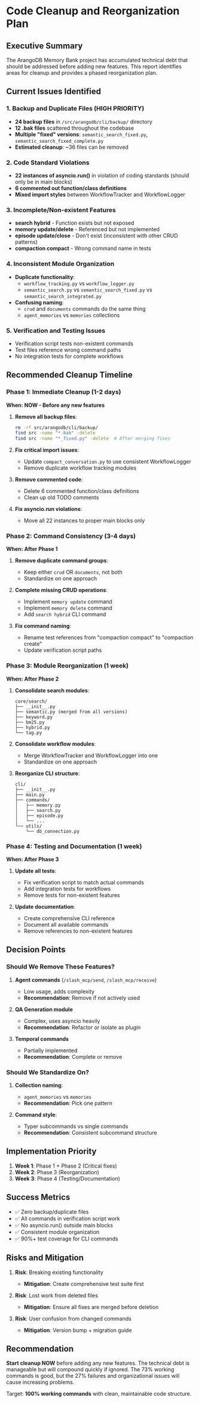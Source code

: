 # Code Cleanup and Reorganization Plan

## Executive Summary

The ArangoDB Memory Bank project has accumulated technical debt that should be addressed before adding new features. This report identifies areas for cleanup and provides a phased reorganization plan.

## Current Issues Identified

### 1. Backup and Duplicate Files (HIGH PRIORITY)
- **24 backup files** in `/src/arangodb/cli/backup/` directory
- **12 .bak files** scattered throughout the codebase
- **Multiple "fixed" versions**: `semantic_search_fixed.py`, `semantic_search_fixed_complete.py`
- **Estimated cleanup**: ~36 files can be removed

### 2. Code Standard Violations
- **22 instances of asyncio.run()** in violation of coding standards (should only be in main blocks)
- **6 commented out function/class definitions**
- **Mixed import styles** between WorkflowTracker and WorkflowLogger

### 3. Incomplete/Non-existent Features
- **search hybrid** - Function exists but not exposed
- **memory update/delete** - Referenced but not implemented
- **episode update/close** - Don't exist (inconsistent with other CRUD patterns)
- **compaction compact** - Wrong command name in tests

### 4. Inconsistent Module Organization
- **Duplicate functionality**:
  - `workflow_tracking.py` vs `workflow_logger.py`
  - `semantic_search.py` vs `semantic_search_fixed.py` vs `semantic_search_integrated.py`
- **Confusing naming**:
  - `crud` and `documents` commands do the same thing
  - `agent_memories` vs `memories` collections

### 5. Verification and Testing Issues
- Verification script tests non-existent commands
- Test files reference wrong command paths
- No integration tests for complete workflows

## Recommended Cleanup Timeline

### Phase 1: Immediate Cleanup (1-2 days)
**When: NOW - Before any new features**

1. **Remove all backup files**:
   ```bash
   rm -rf src/arangodb/cli/backup/
   find src -name "*.bak" -delete
   find src -name "*_fixed.py" -delete  # After merging fixes
   ```

2. **Fix critical import issues**:
   - Update `compact_conversation.py` to use consistent WorkflowLogger
   - Remove duplicate workflow tracking modules

3. **Remove commented code**:
   - Delete 6 commented function/class definitions
   - Clean up old TODO comments

4. **Fix asyncio.run violations**:
   - Move all 22 instances to proper main blocks only

### Phase 2: Command Consistency (3-4 days)
**When: After Phase 1**

1. **Remove duplicate command groups**:
   - Keep either `crud` OR `documents`, not both
   - Standardize on one approach

2. **Complete missing CRUD operations**:
   - Implement `memory update` command
   - Implement `memory delete` command
   - Add `search hybrid` CLI command

3. **Fix command naming**:
   - Rename test references from "compaction compact" to "compaction create"
   - Update verification script paths

### Phase 3: Module Reorganization (1 week)
**When: After Phase 2**

1. **Consolidate search modules**:
   ```
   core/search/
   ├── __init__.py
   ├── semantic.py (merged from all versions)
   ├── keyword.py
   ├── bm25.py
   ├── hybrid.py
   └── tag.py
   ```

2. **Consolidate workflow modules**:
   - Merge WorkflowTracker and WorkflowLogger into one
   - Standardize on one approach

3. **Reorganize CLI structure**:
   ```
   cli/
   ├── __init__.py
   ├── main.py
   ├── commands/
   │   ├── memory.py
   │   ├── search.py
   │   ├── episode.py
   │   └── ...
   └── utils/
       └── db_connection.py
   ```

### Phase 4: Testing and Documentation (1 week)
**When: After Phase 3**

1. **Update all tests**:
   - Fix verification script to match actual commands
   - Add integration tests for workflows
   - Remove tests for non-existent features

2. **Update documentation**:
   - Create comprehensive CLI reference
   - Document all available commands
   - Remove references to non-existent features

## Decision Points

### Should We Remove These Features?

1. **Agent commands** (`/slash_mcp/send`, `/slash_mcp/receive`)
   - Low usage, adds complexity
   - **Recommendation**: Remove if not actively used

2. **QA Generation module**
   - Complex, uses asyncio heavily
   - **Recommendation**: Refactor or isolate as plugin

3. **Temporal commands**
   - Partially implemented
   - **Recommendation**: Complete or remove

### Should We Standardize On?

1. **Collection naming**:
   - `agent_memories` vs `memories`
   - **Recommendation**: Pick one pattern

2. **Command style**:
   - Typer subcommands vs single commands
   - **Recommendation**: Consistent subcommand structure

## Implementation Priority

1. **Week 1**: Phase 1 + Phase 2 (Critical fixes)
2. **Week 2**: Phase 3 (Reorganization)
3. **Week 3**: Phase 4 (Testing/Documentation)

## Success Metrics

- ✅ Zero backup/duplicate files
- ✅ All commands in verification script work
- ✅ No asyncio.run() outside main blocks
- ✅ Consistent module organization
- ✅ 90%+ test coverage for CLI commands

## Risks and Mitigation

1. **Risk**: Breaking existing functionality
   - **Mitigation**: Create comprehensive test suite first

2. **Risk**: Lost work from deleted files
   - **Mitigation**: Ensure all fixes are merged before deletion

3. **Risk**: User confusion from changed commands
   - **Mitigation**: Version bump + migration guide

## Recommendation

**Start cleanup NOW** before adding any new features. The technical debt is manageable but will compound quickly if ignored. The 73% working commands is good, but the 27% failures and organizational issues will cause increasing problems.

Target: **100% working commands** with clean, maintainable code structure.